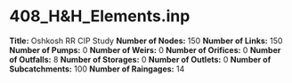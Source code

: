 # 408_H&H_Elements.inp
**Title:**  Oshkosh RR CIP Study
**Number of Nodes:** 150
**Number of Links:** 150
**Number of Pumps:** 0
**Number of Weirs:** 0
**Number of Orifices:** 0
**Number of Outfalls:** 8
**Number of Storages:** 0
**Number of Outlets:** 0
**Number of Subcatchments:** 100
**Number of Raingages:** 14
